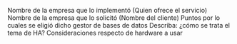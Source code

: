 Nombre de la empresa que lo implementó (Quien ofrece el servicio)
Nombre de la empresa que lo solicitó (Nombre del cliente)
Puntos por lo cuales se eligió dicho gestor de bases de datos
Describa: ¿cómo se trata el tema de HA?
Consideraciones respecto de hardware a usar
